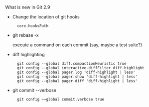 What is new in Git 2.9

- Change the location of git hooks

        core.hooksPath

- git rebase -x

    execute a command on each commit (say, maybe a test suite?)

- diff highlighting

        git config --global diff.compactionHeuristic true
        git config --global interactive.diffFilter diff-highlight
        git config --global pager.log 'diff-highlight | less'
        git config --global pager.show 'diff-highlight | less'
        git config --global pager.diff 'diff-highlight | less'

- git commit --verbose

        git config −−global commit.verbose true

